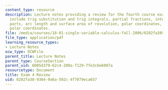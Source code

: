 ```yaml
---
content_type: resource
description: Lecture notes providing a review for the fourth course exam.  Topics
  include trig substitution and trig integrals, partial fractions, integration by
  parts, arc length and surface area of revolution, polar coordinates, and area in
  polar coordinates.
file: /media/courses/18-01-single-variable-calculus-fall-2006/0202fa3893049a6a502c4f7079eca657_exam4_review.pdf
file_type: application/pdf
learning_resource_types:
- Lecture Notes
ocw_type: OCWFile
parent_title: Lecture Notes
parent_type: CourseSection
parent_uid: 6005d379-62c4-200a-f129-7fe3c6e6007a
resourcetype: Document
title: Exam 4 Review
uid: 0202fa38-9304-9a6a-502c-4f7079eca657
---
```


